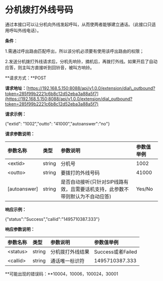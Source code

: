 # 分机拨打外线号码

通过本接口可以让分机向外线发起呼叫，从而使两者能够建立通话。（此接口只适用呼叫外线电话）。

**条件**：

1.需通过呼出路由匹配呼出，所以该分机必须要有使用该呼出路由的权限；

2.发送分机拨打外线请求后，分机先响铃，摘机后，再拨打外线。如果开启了自动应答，则主叫方直接听到回铃音，被叫方响铃。

**请求方式：**POST

**请求地址：**[https://192.168.5.150:8088/api/v1.0.0/extension/dial\_outbound?token=285f99b2221c6b8c12d52eba3a88a5f7](https://192.168.5.150:8088/api/v1.0.0/extension/dial_outbound?token=285f99b2221c6b8c12d52eba3a88a5f7)

**请求示例：**

{"extid": "1002","outto": "41000","autoanswer":"no"}

**请求参数说明：**

| 参数名称 | 类型 | 参数说明 | 参数值举例 |
| :--- | :--- | :--- | :--- |
| &lt;extid&gt; | string | 分机号 | 1002 |
| &lt;outto&gt; | string | 要拨打的外线号码 | 41000 |
| \[autoanswer\] | string | 是否自动接听\(只针对SIP线路有效，且需要话机支持，此参数不带则默认为不自动应答\) | Yes/No |

**响应示例：**

{"status":"Success","callid":"1495710387.333"}

**响应参数说明：**

| 参数名称 | 类型 | 参数说明 | 参数值举例 |
| :--- | :--- | :--- | :--- |
| &lt;status&gt; | string | 分机拨打外线结果 | Success或者Failed |
| &lt;callid&gt; | string | 通话唯一标识符 | 1495710387.333 |

**可能出现的错误码：**10004，10006，100024，30001


